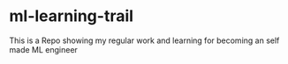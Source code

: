 # ml-learning-trail
This is a Repo showing my regular work and learning for becoming an self made ML engineer
